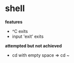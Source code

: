 # shell

**features**
- ^C exits
- input 'exit' exits

**attempted but not achieved**
- cd with empty space => cd ~
